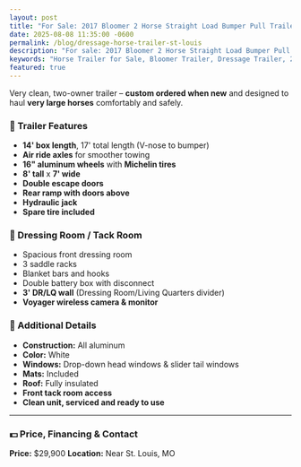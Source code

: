```yaml
---
layout: post
title: "For Sale: 2017 Bloomer 2 Horse Straight Load Bumper Pull Trailer"
date: 2025-08-08 11:35:00 -0600
permalink: /blog/dressage-horse-trailer-st-louis
description: "For sale: 2017 Bloomer 2 Horse Straight Load Bumper Pull Trailer. Clean, one-owner trailer with air ride axles, aluminum construction, and premium features. Available near St. Louis, MO."
keywords: "Horse Trailer for Sale, Bloomer Trailer, Dressage Trailer, 2 Horse Straight Load, Horse Trailer St Louis, Morrison Equestrian Center, Natalie Hammond, Premium Horse Trailer, Air Ride Horse Trailer, Bumper Pull Trailer"
featured: true
---
```




Very clean, two-owner trailer – **custom ordered when new** and designed to haul **very large horses** comfortably and safely.

### 🐴 Trailer Features

- **14' box length**, 17' total length (V-nose to bumper)
- **Air ride axles** for smoother towing
- **16" aluminum wheels** with **Michelin tires**
- **8' tall** x **7' wide**
- **Double escape doors**
- **Rear ramp with doors above**
- **Hydraulic jack**
- **Spare tire included**

### 🚪 Dressing Room / Tack Room

- Spacious front dressing room
- 3 saddle racks
- Blanket bars and hooks
- Double battery box with disconnect
- **3' DR/LQ wall** (Dressing Room/Living Quarters divider)
- **Voyager wireless camera & monitor**

### 🔧 Additional Details

- **Construction:** All aluminum
- **Color:** White
- **Windows:** Drop-down head windows & slider tail windows
- **Mats:** Included
- **Roof:** Fully insulated
- **Front tack room access**
- **Clean unit, serviced and ready to use**

---

### 💵 Price, Financing & Contact

**Price:** $29,900
**Location:** Near St. Louis, MO
